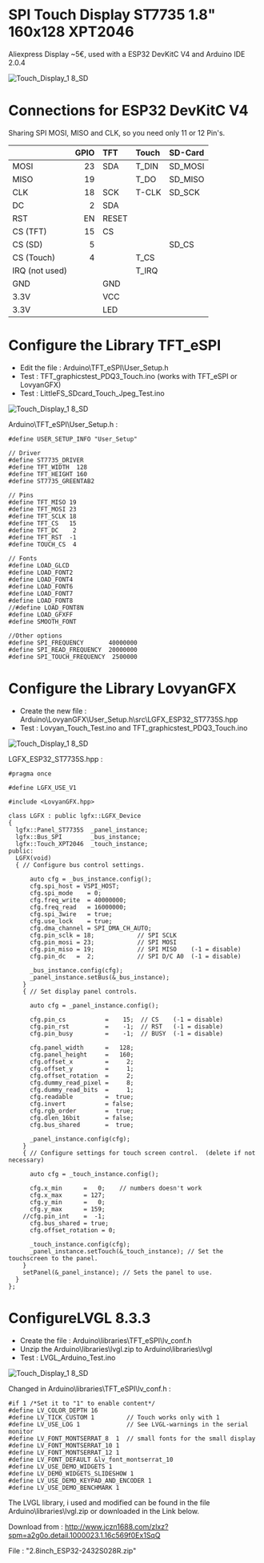 # SPI Touch Display ST7735 1.8" 160x128 XPT2046

Aliexpress Display ~5€, used with a ESP32 DevKitC V4 and Arduino IDE 2.0.4

![Touch_Display_1 8_SD](pictures/Touch_Display_1.8_SD.png)

# Connections for ESP32 DevKitC V4

Sharing SPI MOSI, MISO and CLK, so you need only 11 or 12 Pin's.

|                | GPIO | TFT   | Touch | SD-Card |
| :------------- | ---: | :---- | :---- | :------ |
| MOSI           | 23   | SDA   | T_DIN | SD_MOSI |
| MISO           | 19   |       | T_DO  | SD_MISO |
| CLK            | 18   | SCK   | T-CLK | SD_SCK  |
| DC             |  2   | SDA   |       |         |
| RST            | EN   | RESET |       |         |
| CS  (TFT)      | 15   | CS    |       |         |
| CS  (SD)       |  5   |       |       | SD_CS   |
| CS  (Touch)    |  4   |       | T_CS  |         |
| IRQ (not used) |      |       | T_IRQ |         |
| GND            |      | GND   |       |         |
| 3.3V           |      | VCC   |       |         |
| 3.3V           |      | LED   |       |         |

# Configure the Library TFT_eSPI
- Edit the file : Arduino\TFT_eSPI\User_Setup.h
- Test : TFT_graphicstest_PDQ3_Touch.ino (works with TFT_eSPI or LovyanGFX)
- Test : LittleFS_SDcard_Touch_Jpeg_Test.ino

![Touch_Display_1 8_SD](pictures/TFT_graphicstest_PDQ3_Touch.jpg)

Arduino\TFT_eSPI\User_Setup.h :
```
#define USER_SETUP_INFO "User_Setup"

// Driver
#define ST7735_DRIVER 
#define TFT_WIDTH  128
#define TFT_HEIGHT 160
#define ST7735_GREENTAB2

// Pins
#define TFT_MISO 19
#define TFT_MOSI 23
#define TFT_SCLK 18
#define TFT_CS   15
#define TFT_DC    2
#define TFT_RST  -1
#define TOUCH_CS  4

// Fonts
#define LOAD_GLCD
#define LOAD_FONT2
#define LOAD_FONT4
#define LOAD_FONT6
#define LOAD_FONT7
#define LOAD_FONT8
//#define LOAD_FONT8N
#define LOAD_GFXFF
#define SMOOTH_FONT

//Other options
#define SPI_FREQUENCY       40000000 
#define SPI_READ_FREQUENCY  20000000
#define SPI_TOUCH_FREQUENCY  2500000
```
# Configure the Library LovyanGFX
- Create the new file : Arduino\LovyanGFX\User_Setup.h\src\LGFX_ESP32_ST7735S.hpp
- Test : Lovyan_Touch_Test.ino and TFT_graphicstest_PDQ3_Touch.ino

![Touch_Display_1 8_SD](pictures/Lovyan_Touch_Test_02.jpg)

LGFX_ESP32_ST7735S.hpp :
```
#pragma once

#define LGFX_USE_V1

#include <LovyanGFX.hpp>

class LGFX : public lgfx::LGFX_Device
{
  lgfx::Panel_ST7735S  _panel_instance;
  lgfx::Bus_SPI        _bus_instance;
  lgfx::Touch_XPT2046  _touch_instance;
public:
  LGFX(void)
  { // Configure bus control settings.

      auto cfg = _bus_instance.config();
      cfg.spi_host = VSPI_HOST;
      cfg.spi_mode    = 0;
      cfg.freq_write  = 40000000;
      cfg.freq_read   = 16000000;
      cfg.spi_3wire   = true;
      cfg.use_lock    = true;
      cfg.dma_channel = SPI_DMA_CH_AUTO;
      cfg.pin_sclk = 18;            // SPI SCLK
      cfg.pin_mosi = 23;            // SPI MOSI
      cfg.pin_miso = 19;            // SPI MISO    (-1 = disable)
      cfg.pin_dc   =  2;            // SPI D/C A0  (-1 = disable)
      
      _bus_instance.config(cfg);
      _panel_instance.setBus(&_bus_instance);
    }
    { // Set display panel controls.

      auto cfg = _panel_instance.config();

      cfg.pin_cs           =    15;  // CS    (-1 = disable)
      cfg.pin_rst          =    -1;  // RST   (-1 = disable)
      cfg.pin_busy         =    -1;  // BUSY  (-1 = disable)

      cfg.panel_width      =   128;
      cfg.panel_height     =   160;
      cfg.offset_x         =     2;
      cfg.offset_y         =     1;
      cfg.offset_rotation  =     2;
      cfg.dummy_read_pixel =     8;
      cfg.dummy_read_bits  =     1;
      cfg.readable         =  true;
      cfg.invert           = false;
      cfg.rgb_order        =  true;
      cfg.dlen_16bit       = false;
      cfg.bus_shared       =  true;

      _panel_instance.config(cfg);
    }
    { // Configure settings for touch screen control.  (delete if not necessary)

      auto cfg = _touch_instance.config();

      cfg.x_min      =   0;    // numbers doesn't work
      cfg.x_max      = 127;
      cfg.y_min      =   0;
      cfg.y_max      = 159;
    //cfg.pin_int    =  -1;
      cfg.bus_shared = true;
      cfg.offset_rotation = 0;

      _touch_instance.config(cfg);
      _panel_instance.setTouch(&_touch_instance); // Set the touchscreen to the panel.
    }
    setPanel(&_panel_instance); // Sets the panel to use.
  }
};
```
# ConfigureLVGL 8.3.3 
- Create the file : Arduino\libraries\TFT_eSPI\lv_conf.h
- Unzip the Arduino\libraries\lvgl.zip to Arduino\libraries\lvgl
- Test : LVGL_Arduino_Test.ino

![Touch_Display_1 8_SD](pictures/LVGL_Widgets.jpg)

Changed in Arduino\libraries\TFT_eSPI\lv_conf.h :
```
#if 1 /*Set it to "1" to enable content*/
#define LV_COLOR_DEPTH 16
#define LV_TICK_CUSTOM 1         // Touch works only with 1
#define LV_USE_LOG 1             // See LVGL-warnings in the serial monitor
#define LV_FONT_MONTSERRAT_8  1  // small fonts for the small display
#define LV_FONT_MONTSERRAT_10 1
#define LV_FONT_MONTSERRAT_12 1
#define LV_FONT_DEFAULT &lv_font_montserrat_10
#define LV_USE_DEMO_WIDGETS 1
#define LV_DEMO_WIDGETS_SLIDESHOW 1
#define LV_USE_DEMO_KEYPAD_AND_ENCODER 1
#define LV_USE_DEMO_BENCHMARK 1
```

The LVGL library, i used and modified can be found in the file Arduino\libraries\lvgl.zip or downloaded in the Link below. 

Download from : http://www.jczn1688.com/zlxz?spm=a2g0o.detail.1000023.1.16c569f0Ex1SqQ

File : "2.8inch_ESP32-2432S028R.zip"

